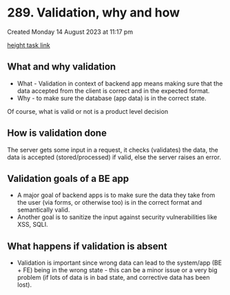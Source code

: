 # 289. Validation, why and how
Created Monday 14 August 2023 at 11:17 pm

[height task link](https://height.app/OitGt6StRG/T-131)
## What and why validation
- What - Validation in context of backend app means making sure that the data accepted from the client is correct and in the expected format.
- Why - to make sure the database (app data) is in the correct state.

Of course, what is valid or not is a product level decision

## How is validation done
The server gets some input in a request, it checks (validates) the data, the data is accepted (stored/processed) if valid, else the server raises an error.


## Validation goals of a BE app
- A major goal of backend apps is to make sure the data they take from the user (via forms, or otherwise too) is in the correct format and semantically valid.
- Another goal is to sanitize the input against security vulnerabilities like XSS, SQLI.


## What happens if validation is absent
- Validation is important since wrong data can lead to the system/app (BE + FE) being in the wrong state - this can be a minor issue or a very big problem (if lots of data is in bad state, and corrective data has been lost).

